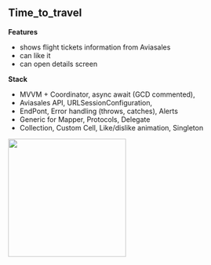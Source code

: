 ## Time_to_travel

**Features** 
- shows flight tickets information from Aviasales
- can like it
- can open details screen

**Stack** 
- MVVM + Coordinator, async await (GCD commented),
- Aviasales API, URLSessionConfiguration,
- EndPont, Error handling (throws, catches), Alerts
- Generic for Mapper, Protocols, Delegate
- Collection, Custom Cell, Like/dislike animation, Singleton


<img src="https://github.com/RomanVakulenko/Habits/assets/97017715/da1cb7d6-381d-46c2-9b8d-9e64773bad7e" width="240">


